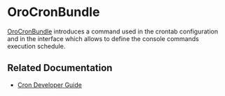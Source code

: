<a id="bundle-docs-platform-cron-bundle"></a>

# OroCronBundle

<a href="https://github.com/oroinc/platform/tree/master/src/Oro/Bundle/CronBundle" target="_blank">OroCronBundle</a> introduces a command used in the crontab configuration and in the interface which allows to define the console commands execution schedule.

## Related Documentation

* [Cron Developer Guide](../../../backend/cron.md#dev-guide-system-cron-jobs)

<!-- Frontend -->
